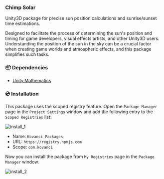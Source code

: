 ### Chimp Solar

Unity3D package for precise sun position calculations and sunrise/sunset time estimations.

Designed to facilitate the process of determining the sun's position and timing for game developers, visual effects artists, and other Unity3D users. Understanding the position of the sun in the sky can be a crucial factor when creating game worlds and atmospheric effects, and this package simplifies such tasks.

### 📦 Dependencies
- [Unity.Mathematics][1]

### 💿 Installation
This package uses the scoped registry feature. Open the `Package Manager` page in the `Project Settings` window and add the following entry to the `Scoped Registries` list:

![install_1](https://github.com/emrekovanci/emrekovanci.github.io/assets/13253356/7a31050a-5369-4436-8805-9f56cc1f9513)

- Name: `Kovanci Packages`
- URL: `https://registry.npmjs.com`
- Scope: `com.kovanci`

Now you can install the package from `My Registries` page in the `Package Manager` window.

![install_2](https://github.com/emrekovanci/emrekovanci.github.io/assets/13253356/9a43304f-e05f-4ad2-9806-80858ab7f754)

[1]: https://docs.unity3d.com/Packages/com.unity.mathematics@1.3/manual/index.html
